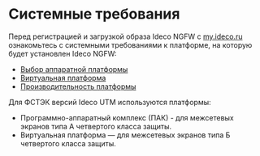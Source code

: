 # Системные требования

Перед регистрацией и загрузкой образа Ideco NGFW c [my.ideco.ru](https://my.ideco.ru/) ознакомьтесь с системными требованиями к платформе, на которую будет установлен Ideco NGFW:

* [Выбор аппаратной платформы](choosing-hardware-platform.md)
* [Виртуальная платформа](choosing-hypervisor.md)
* [Производительность платформы](performance.md)

Для ФСТЭК версий Ideco UTM используются платформы:

* Программно-аппаратный комплекс (ПАК) - для межсетевых экранов типа А четвертого класса защиты.
* Виртуальная платформа — для межсетевых экранов типа Б четвертого класса защиты.